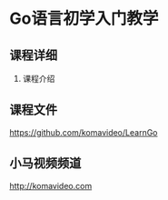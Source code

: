 Go语言初学入门教学
================

## 课程详细

01. 课程介绍

## 课程文件

https://github.com/komavideo/LearnGo

## 小马视频频道

http://komavideo.com
